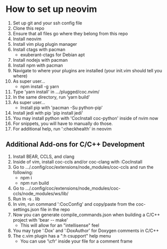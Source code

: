 # How to set up neovim

1. Set up git and your ssh config file
2. Clone this repo
3. Ensure that all files go where they belong from this repo
4. Install neovim
5. Install vim plug plugin manager
6. Install ctags with pacman
	* exuberant-ctags for Debian apt
7. Install nodejs with pacman
8. Install npm with pacman
9. Navigate to where your plugins are installed (your init.vim should tell you where)
10. As super user...
	* npm install -g yarn
11. Type 'yarn install' in .../plugged/coc.nvim/
12. In the same directory, run 'yarn build'
13. As super user...
     * Install pip with 'pacman -Su python-pip'
14. Install jedi with pip 'pip install jedi'
15. You may install python with 'CocInstall coc-python' inside of nvim now
16. For snippets, you will have to manually do those.
17. For additional help, run ':checkhealth' in neovim

## Additional Add-ons for C/C++ Development

1. Install BEAR, CCLS, and clang
2. Inside of vim, install coc-ccls and/or coc-clang with :CocInstall
3. Go to .../.config/coc/extensions/node\_modules/coc-ccls and run the following:
	* npm i
	* npm run build
4. Go to .../.config/coc/extensions/node\_modules/coc-ccls/node\_modules/ws/lib/
5. Run ln -s . lib
6. In vim, run command ':CocConfig' and copy/paste from the coc-settings.json
   file in the repo
7. Now you can generate compile\_commands.json when building a C/C++ project
   with 'bear -- make'
	* This will allow for an "intellisense" feel
8. You may type ':Dox' and ':DoxAuthor' for Doxygen comments in C/C++
9. The c.vim plugin has a ":h csupport" help menu
	* You can use '\\cfr' inside your file for a comment frame

